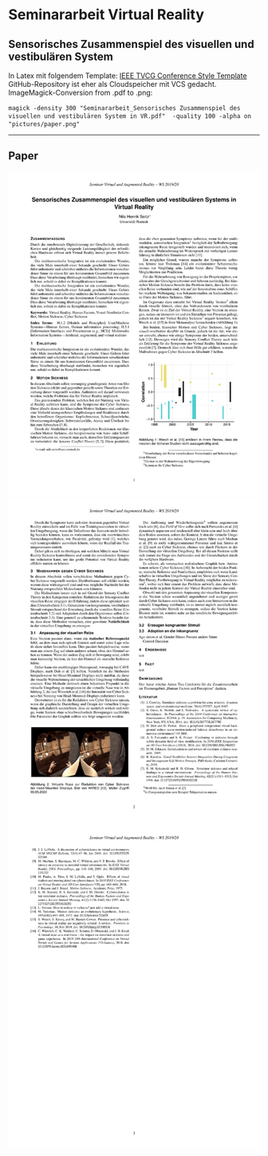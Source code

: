 # Seminararbeit Virtual Reality

## Sensorisches Zusammenspiel des visuellen und vestibulären System

In Latex mit folgendem Template:
[IEEE TVCG Conference Style Template](https://www.overleaf.com/latex/templates/ieee-tvcg-conference-style-template/htqfqtgkvcqf)
<br>
GitHub-Repository ist eher als Cloudspeicher mit VCS gedacht.
<br>
ImageMagick-Conversion from .pdf to .png:
```
magick -density 300 "Seminararbeit_Sensorisches Zusammenspiel des visuellen und vestibulären System in VR.pdf"  -quality 100 -alpha on "pictures/paper.png" 
```
____
## Paper
![Page00](pictures/paper-0.png)
![Page00](pictures/paper-1.png)
![Page00](pictures/paper-2.png)

